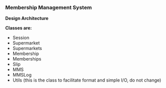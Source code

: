 ### Membership Management System

**Design Architecture**


**Classes are:**
- Session
- Supermarket
- Supermarkets
- Membership
- Memberships
- Slip
- MMS
- MMSLog
- Utils (this is the class to facilitate format and simple I/O, do not change)


